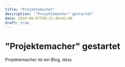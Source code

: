 ```yaml
---
title: "Projektemacher"
description: '"Projektemacher" gestartet'
date: 2020-08-07T09:23:46+02:00
draft: true
---
```

# "Projektemacher" gestartet

Projektemacher ist ein Blog, dass 
